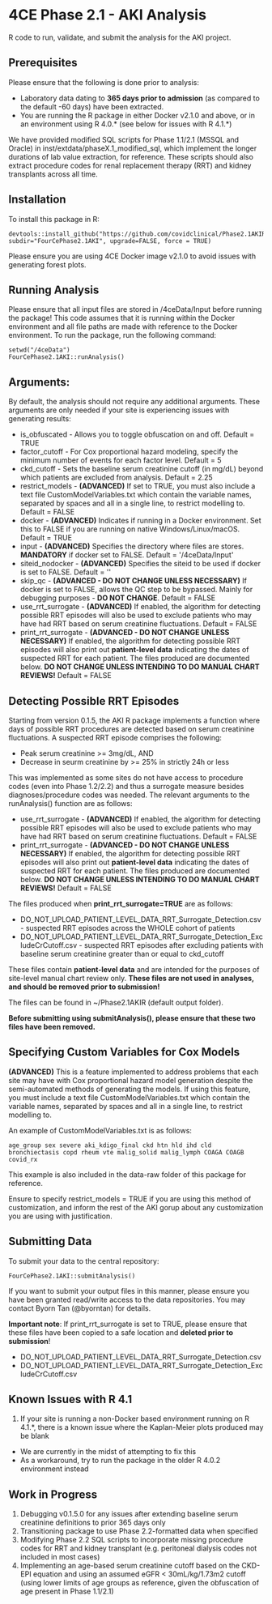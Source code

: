 # 4CE Phase 2.1 - AKI Analysis
R code to run, validate, and submit the analysis for the AKI project.

## Prerequisites
Please ensure that the following is done prior to analysis:
- Laboratory data dating to **365 days prior to admission** (as compared to the default -60 days) have been extracted.
- You are running the R package in either Docker v2.1.0 and above, or in an environment using R 4.0.\* (see below for issues with R 4.1.\*)

We have provided modified SQL scripts for Phase 1.1/2.1 (MSSQL and Oracle) in inst/extdata/phaseX.1_modified_sql, which implement the longer durations of lab value extraction, for reference. These scripts should also extract procedure codes for renal replacement therapy (RRT) and kidney transplants across all time.

## Installation
To install this package in R:
```
devtools::install_github("https://github.com/covidclinical/Phase2.1AKIRPackage", subdir="FourCePhase2.1AKI", upgrade=FALSE, force = TRUE)
```
Please ensure you are using 4CE Docker image v2.1.0 to avoid issues with generating forest plots.

## Running Analysis
Please ensure that all input files are stored in /4ceData/Input before running the package!
This code assumes that it is running within the Docker environment and all file paths are made with reference to the Docker environment.
To run the package, run the following command:

```
setwd("/4ceData")
FourCePhase2.1AKI::runAnalysis()
```
## Arguments:
By default, the analysis should not require any additional arguments.
These arguments are only needed if your site is experiencing issues with generating results:
- is_obfuscated - Allows you to toggle obfuscation on and off. Default = TRUE
- factor_cutoff - For Cox proportional hazard modeling, specify the minimum number of events for each factor level. Default = 5
- ckd_cutoff - Sets the baseline serum creatinine cutoff (in mg/dL) beyond which patients are excluded from analysis. Default = 2.25
- restrict_models - **(ADVANCED)** If set to TRUE, you must also include a text file CustomModelVariables.txt which contain the variable names, separated by spaces and all in a single line, to restrict modelling to. Default = FALSE
- docker - **(ADVANCED)** Indicates if running in a Docker environment. Set this to FALSE if you are running on native Windows/Linux/macOS. Default = TRUE
- input - **(ADVANCED)** Specifies the directory where files are stores. **MANDATORY** if docker set to FALSE. Default = '/4ceData/Input'
- siteid_nodocker - **(ADVANCED)** Specifies the siteid to be used if docker is set to FALSE. Default = ''
- skip_qc - **(ADVANCED - DO NOT CHANGE UNLESS NECESSARY)** If docker is set to FALSE, allows the QC step to be bypassed. Mainly for debugging purposes - **DO NOT CHANGE**. Default = FALSE
- use_rrt_surrogate - **(ADVANCED)** If enabled, the algorithm for detecting possible RRT episodes will also be used to exclude patients who may have had RRT based on serum creatinine fluctuations. Default = FALSE
- print_rrt_surrogate - **(ADVANCED - DO NOT CHANGE UNLESS NECESSARY)** If enabled, the algorithm for detecting possible RRT episodes will also print out **patient-level data** indicating the dates of suspected RRT for each patient. The files produced are documented below. **DO NOT CHANGE UNLESS INTENDING TO DO MANUAL CHART REVIEWS!** Default = FALSE

## Detecting Possible RRT Episodes
Starting from version 0.1.5, the AKI R package implements a function where days of possible RRT procedures are detected based on serum creatinine fluctuations.
A suspected RRT episode comprises the following:
- Peak serum creatinine >= 3mg/dL, AND
- Decrease in seurm creatinine by >= 25% in strictly 24h or less


This was implemented as some sites do not have access to procedure codes (even into Phase 1.2/2.2) and thus a surrogate measure besides diagnoses/procedure codes was needed.
The relevant arguments to the runAnalysis() function are as follows:
- use_rrt_surrogate - **(ADVANCED)** If enabled, the algorithm for detecting possible RRT episodes will also be used to exclude patients who may have had RRT based on serum creatinine fluctuations. Default = FALSE
- print_rrt_surrogate - **(ADVANCED - DO NOT CHANGE UNLESS NECESSARY)** If enabled, the algorithm for detecting possible RRT episodes will also print out **patient-level data** indicating the dates of suspected RRT for each patient. The files produced are documented below. **DO NOT CHANGE UNLESS INTENDING TO DO MANUAL CHART REVIEWS!** Default = FALSE


The files produced when **print_rrt_surrogate=TRUE** are as follows:
- DO_NOT_UPLOAD_PATIENT_LEVEL_DATA_RRT_Surrogate_Detection.csv - suspected RRT episodes across the WHOLE cohort of patients
- DO_NOT_UPLOAD_PATIENT_LEVEL_DATA_RRT_Surrogate_Detection_ExcludeCrCutoff.csv - suspected RRT episodes after excluding patients with baseline serum creatinine greater than or equal to ckd_cutoff

These files contain **patient-level data** and are intended for the purposes of site-level manual chart review only. **These files are not used in analyses, and should be removed prior to submission!**


The files can be found in ~/Phase2.1AKIR (default output folder).

**Before submitting using submitAnalysis(), please ensure that these two files have been removed.**

## Specifying Custom Variables for Cox Models
**(ADVANCED)** This is a feature implemented to address problems that each site may have with Cox proportional hazard model generation despite the semi-automated methods of generating the models. 
If using this feature, you must include a text file CustomModelVariables.txt which contain the variable names, separated by spaces and all in a single line, to restrict modelling to. 

An example of CustomModelVariables.txt is as follows:
```
age_group sex severe aki_kdigo_final ckd htn hld ihd cld bronchiectasis copd rheum vte malig_solid malig_lymph COAGA COAGB covid_rx 
```
This example is also included in the data-raw folder of this package for reference.

Ensure to specify restrict_models = TRUE if you are using this method of customization, and inform the rest of the AKI gorup about any customization you are using with justification.

## Submitting Data
To submit your data to the central repository:

```
FourCePhase2.1AKI::submitAnalysis()
```
If you want to submit your output files in this manner, please ensure you have been granted read/write access to the data repositories. You may contact Byorn Tan (@byorntan) for details.

**Important note**:
If print_rrt_surrogate is set to TRUE, please ensure that these files have been copied to a safe location and **deleted prior to submission**!
- DO_NOT_UPLOAD_PATIENT_LEVEL_DATA_RRT_Surrogate_Detection.csv
- DO_NOT_UPLOAD_PATIENT_LEVEL_DATA_RRT_Surrogate_Detection_ExcludeCrCutoff.csv

## Known Issues with R 4.1
1) If your site is running a non-Docker based environment running on R 4.1.\*, there is a known issue where the Kaplan-Meier plots produced may be blank
- We are currently in the midst of attempting to fix this
- As a workaround, try to run the package in the older R 4.0.2 environment instead

## Work in Progress
1) Debugging v0.1.5.0 for any issues after extending baseline serum creatinine definitions to prior 365 days only
2) Transitioning package to use Phase 2.2-formatted data when specified
3) Modifying Phase 2.2 SQL scripts to incorporate missing procedure codes for RRT and kidney transplant (e.g. peritoneal dialysis codes not included in most cases)
4) Implementing an age-based serum creatinine cutoff based on the CKD-EPI equation and using an assumed eGFR < 30mL/kg/1.73m2 cutoff (using lower limits of age groups as reference, given the obfuscation of age present in Phase 1.1/2.1)
